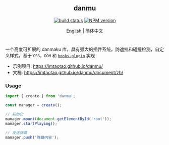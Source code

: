 <div align="center">
<h2>danmu</h2>

[![build status](https://github.com/imtaotao/danmu/actions/workflows/deploy.yml/badge.svg?branch=master)](https://github.com/imtaotao/danmu/actions/workflows/deploy.yml) [![NPM version](https://img.shields.io/npm/v/danmu.svg?color=a1b858&label=)](https://www.npmjs.com/package/danmu)

</div>

<div align="center">

[English](./README.md) | 简体中文

</div>

<h1></h1>

一个高度可扩展的 danmaku 库，具有强大的插件系统，防遮挡和碰撞检测，自定义样式，基于 `CSS`，`DOM` 和 [`hooks-plugin`](https://github.com/imtaotao/hooks-plugin) 实现

- 示例项目: https://imtaotao.github.io/danmu/
- 文档: https://imtaotao.github.io/danmu/document/zh/


### Usage

```js
import { create } from 'danmu';

const manager = create();

// 初始化
manager.mount(document.getElementById('root'));
manager.startPlaying();

// 发送弹幕
manager.push('弹幕内容');
```
